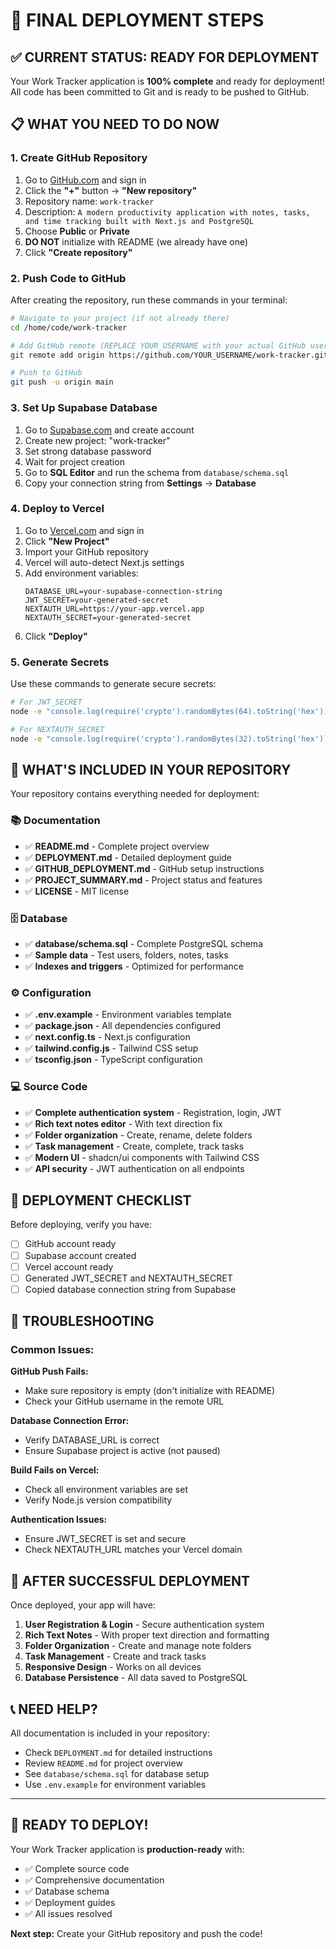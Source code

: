 # 🚀 FINAL DEPLOYMENT STEPS

## ✅ CURRENT STATUS: READY FOR DEPLOYMENT

Your Work Tracker application is **100% complete** and ready for deployment! All code has been committed to Git and is ready to be pushed to GitHub.

## 📋 WHAT YOU NEED TO DO NOW

### 1. Create GitHub Repository
1. Go to [GitHub.com](https://github.com) and sign in
2. Click the **"+"** button → **"New repository"**
3. Repository name: `work-tracker`
4. Description: `A modern productivity application with notes, tasks, and time tracking built with Next.js and PostgreSQL`
5. Choose **Public** or **Private**
6. **DO NOT** initialize with README (we already have one)
7. Click **"Create repository"**

### 2. Push Code to GitHub
After creating the repository, run these commands in your terminal:

```bash
# Navigate to your project (if not already there)
cd /home/code/work-tracker

# Add GitHub remote (REPLACE YOUR_USERNAME with your actual GitHub username)
git remote add origin https://github.com/YOUR_USERNAME/work-tracker.git

# Push to GitHub
git push -u origin main
```

### 3. Set Up Supabase Database
1. Go to [Supabase.com](https://supabase.com) and create account
2. Create new project: "work-tracker"
3. Set strong database password
4. Wait for project creation
5. Go to **SQL Editor** and run the schema from `database/schema.sql`
6. Copy your connection string from **Settings** → **Database**

### 4. Deploy to Vercel
1. Go to [Vercel.com](https://vercel.com) and sign in
2. Click **"New Project"**
3. Import your GitHub repository
4. Vercel will auto-detect Next.js settings
5. Add environment variables:
   ```
   DATABASE_URL=your-supabase-connection-string
   JWT_SECRET=your-generated-secret
   NEXTAUTH_URL=https://your-app.vercel.app
   NEXTAUTH_SECRET=your-generated-secret
   ```
6. Click **"Deploy"**

### 5. Generate Secrets
Use these commands to generate secure secrets:

```bash
# For JWT_SECRET
node -e "console.log(require('crypto').randomBytes(64).toString('hex'))"

# For NEXTAUTH_SECRET  
node -e "console.log(require('crypto').randomBytes(32).toString('hex'))"
```

## 📁 WHAT'S INCLUDED IN YOUR REPOSITORY

Your repository contains everything needed for deployment:

### 📚 Documentation
- ✅ **README.md** - Complete project overview
- ✅ **DEPLOYMENT.md** - Detailed deployment guide
- ✅ **GITHUB_DEPLOYMENT.md** - GitHub setup instructions
- ✅ **PROJECT_SUMMARY.md** - Project status and features
- ✅ **LICENSE** - MIT license

### 🗄️ Database
- ✅ **database/schema.sql** - Complete PostgreSQL schema
- ✅ **Sample data** - Test users, folders, notes, tasks
- ✅ **Indexes and triggers** - Optimized for performance

### ⚙️ Configuration
- ✅ **.env.example** - Environment variables template
- ✅ **package.json** - All dependencies configured
- ✅ **next.config.ts** - Next.js configuration
- ✅ **tailwind.config.js** - Tailwind CSS setup
- ✅ **tsconfig.json** - TypeScript configuration

### 💻 Source Code
- ✅ **Complete authentication system** - Registration, login, JWT
- ✅ **Rich text notes editor** - With text direction fix
- ✅ **Folder organization** - Create, rename, delete folders
- ✅ **Task management** - Create, complete, track tasks
- ✅ **Modern UI** - shadcn/ui components with Tailwind CSS
- ✅ **API security** - JWT authentication on all endpoints

## 🎯 DEPLOYMENT CHECKLIST

Before deploying, verify you have:

- [ ] GitHub account ready
- [ ] Supabase account created
- [ ] Vercel account ready
- [ ] Generated JWT_SECRET and NEXTAUTH_SECRET
- [ ] Copied database connection string from Supabase

## 🔧 TROUBLESHOOTING

### Common Issues:

**GitHub Push Fails:**
- Make sure repository is empty (don't initialize with README)
- Check your GitHub username in the remote URL

**Database Connection Error:**
- Verify DATABASE_URL is correct
- Ensure Supabase project is active (not paused)

**Build Fails on Vercel:**
- Check all environment variables are set
- Verify Node.js version compatibility

**Authentication Issues:**
- Ensure JWT_SECRET is set and secure
- Check NEXTAUTH_URL matches your Vercel domain

## 🎉 AFTER SUCCESSFUL DEPLOYMENT

Once deployed, your app will have:

1. **User Registration & Login** - Secure authentication system
2. **Rich Text Notes** - With proper text direction and formatting
3. **Folder Organization** - Create and manage note folders
4. **Task Management** - Create and track tasks
5. **Responsive Design** - Works on all devices
6. **Database Persistence** - All data saved to PostgreSQL

## 📞 NEED HELP?

All documentation is included in your repository:
- Check `DEPLOYMENT.md` for detailed instructions
- Review `README.md` for project overview
- See `database/schema.sql` for database setup
- Use `.env.example` for environment variables

---

## 🚀 READY TO DEPLOY!

Your Work Tracker application is **production-ready** with:
- ✅ Complete source code
- ✅ Comprehensive documentation  
- ✅ Database schema
- ✅ Deployment guides
- ✅ All issues resolved

**Next step:** Create your GitHub repository and push the code!
